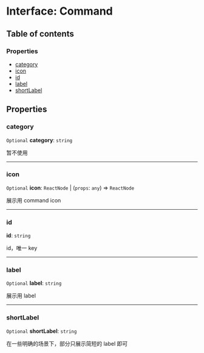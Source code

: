 # Interface: Command

## Table of contents

### Properties

* [category](/en/auto-docs/free-layout-editor/interfaces/Command-1.md#category)
* [icon](/en/auto-docs/free-layout-editor/interfaces/Command-1.md#icon)
* [id](/en/auto-docs/free-layout-editor/interfaces/Command-1.md#id)
* [label](/en/auto-docs/free-layout-editor/interfaces/Command-1.md#label)
* [shortLabel](/en/auto-docs/free-layout-editor/interfaces/Command-1.md#shortlabel)

## Properties

### category

`Optional` **category**: `string`

暂不使用

***

### icon

`Optional` **icon**: `ReactNode` | (`props`: `any`) => `ReactNode`

展示用 command icon

***

### id

**id**: `string`

id，唯一 key

***

### label

`Optional` **label**: `string`

展示用 label

***

### shortLabel

`Optional` **shortLabel**: `string`

在一些明确的场景下，部分只展示简短的 label 即可
